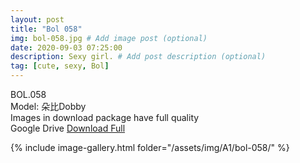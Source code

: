 ```yaml
---
layout: post
title: "Bol 058"
img: bol-058.jpg # Add image post (optional)
date: 2020-09-03 07:25:00
description: Sexy girl. # Add post description (optional)
tag: [cute, sexy, Bol]
---
```

BOL.058  
Model: 朵比Dobby                                                      
Images in download package have full quality                    
Google Drive [Download Full](http://gestyy.com/eeos6h)

{% include image-gallery.html folder="/assets/img/A1/bol-058/" %}
